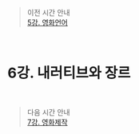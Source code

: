 > 이전 시간 안내  
> [5강. 영화언어](./05_Cinematic_Language.md)  

<br>

# 6강. 내러티브와 장르  

<br>

> 다음 시간 안내  
> [7강. 영화제작](./07_Movie_Production.md)  